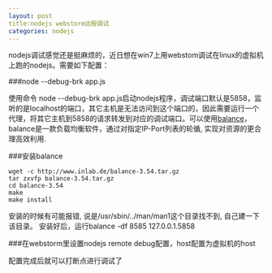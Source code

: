 ```yaml
---
layout: post
title:nodejs webstorm远程调试
categories: nodejs
---
```


nodejs调试感觉还是挺麻烦的，近日想在win7上用webstom调试在linux的虚拟机上跑的nodejs。需要如下配置：

###node --debug-brk app.js

使用命令 node --debug-brk app.js启动nodejs程序，调试端口默认是5858，监听的是localhost的端口，其它主机是无法访问到这个端口的，因此需要运行一个代理，将其它主机到5858的请求转发到对应的调试端口。可以使用[balance](http://www.inlab.de/balance.html)， balance是一款负载均衡软件，通过对指定IP-Port列表的轮循, 实现对资源的更合理高效利用.

###安装balance

    wget -c http://www.inlab.de/balance-3.54.tar.gz  
    tar zxvfp balance-3.54.tar.gz  
    cd balance-3.54  
    make  
    make install  
    
安装的时候有可能报错, 说是/usr/sbin/../man/man1这个目录找不到, 自己建一下该目录。
安装好后，运行balance -df 8585 127.0.0.1.5858

###在webstorm里设置nodejs remote debug配置，host配置为虚拟机的host

配置完成后就可以打断点进行调试了